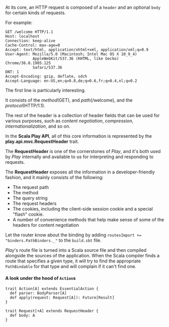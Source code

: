 At its core, an HTTP request is composed of a `header` and an optional `body` for certain kinds of requests. 

For example:

    GET /welcome HTTP/1.1
    Host: localhost
    Connection: keep-alive
    Cache-Control: max-age=0
    Accept: text/html, application/xhtml+xml, application/xml;q=0.9
    User-Agent: Mozilla/5.0 (Macintosh; Intel Mac OS X 10_9_4)
                AppleWebKit/537.36 (KHTML, like Gecko) Chrome/36.0.1985.125
                Safari/537.36
    DNT: 1
    Accept-Encoding: gzip, deflate, sdch
    Accept-Language: en-US,en;q=0.8,de;q=0.6,fr;q=0.4,nl;q=0.2
    
The first line is particularly interesting. 

It consists of the *method*(GET), and *path*(/welcome), and the *protocol*(HTTP/1.1).

The rest of the header is a collection of header fields that can be used for various purposes, such
as *content negotiation*, *compression*, *internationalization*, and so on.


In the **Scala Play API**, all of this core information is represented by the **play.api.mvc.RequestHeader** trait.

The **RequestHeader** is one of the cornerstones of *Play*, and it's both used by *Play* internally
and available to us for interpreting and responding to requests. 

The **RequestHeader** exposes all the information in a developer-friendly fashion, and it mainly
consists of the following:

- The request path
- The method
- The query string
- The request headers
- The cookies, including the client-side session cookie and a special "flash" cookie.
- A number of convenience methods that help make sense of some of the headers for content negotiation


Let the router know about the binding by adding `routesImport += "binders.PathBinders._"` to the `build.sbt` file.

*Play*'s route file is turned into a Scala source file and then compiled alongside the sources of the application.
When the Scala compiler finds a route that specifies a given type, it will try to find the appropriate `PathBindable` 
for that type and will complain if it can't find one. 


#### A look under the hood of `Action`s

    trait Action[A] extends EssentialAction {
      def parser: BodyParser[A]
      def apply(request: Request[A]): Future[Result]
    }
    
    trait Request[+A] extends RequestHeader {
      def body: A
    }
    
